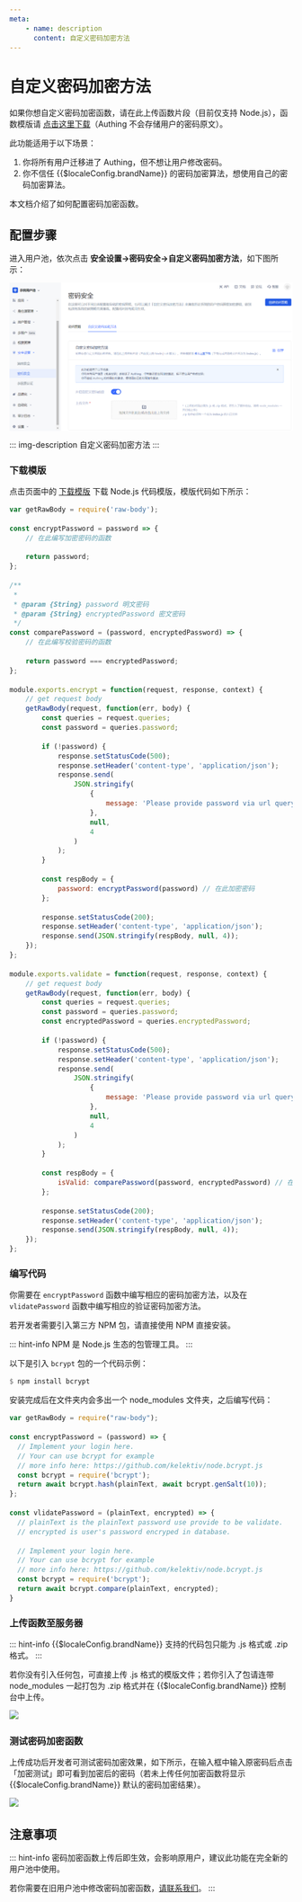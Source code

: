 ```yaml
---
meta:
    - name: description
      content: 自定义密码加密方法
---
```


# 自定义密码加密方法

<LastUpdated/>

如果你想自定义密码加密函数，请在此上传函数片段（目前仅支持 Node.js），函数模版请 [点击这里下载](https://console.authing.cn/api/v2/password/template/download)（Authing 不会存储用户的密码原文）。

此功能适用于以下场景：

1. 你将所有用户迁移进了 Authing，但不想让用户修改密码。
2. 你不信任 {{$localeConfig.brandName}} 的密码加密算法，想使用自己的密码加密算法。

本文档介绍了如何配置密码加密函数。

## 配置步骤

进入用户池，依次点击 **安全设置->密码安全->自定义密码加密方法**，如下图所示：

<img src="../../../images/guides/migrations/1616578690192.png" style="display:block;margin: 0 auto;"/>

::: img-description
自定义密码加密方法
:::

### 下载模版

点击页面中的 [下载模版](https://console.authing.cn/console/62c6aac05fc4c051820a41e1/safety-management/password?password_policy=custom_password) 下载 Node.js 代码模版，模版代码如下所示：

```js
var getRawBody = require('raw-body');

const encryptPassword = password => {
	// 在此编写加密密码的函数

	return password;
};

/**
 *
 * @param {String} password 明文密码
 * @param {String} encryptedPassword 密文密码
 */
const comparePassword = (password, encryptedPassword) => {
	// 在此编写校验密码的函数

	return password === encryptedPassword;
};

module.exports.encrypt = function(request, response, context) {
	// get request body
	getRawBody(request, function(err, body) {
		const queries = request.queries;
		const password = queries.password;

		if (!password) {
			response.setStatusCode(500);
			response.setHeader('content-type', 'application/json');
			response.send(
				JSON.stringify(
					{
						message: 'Please provide password via url query'
					},
					null,
					4
				)
			);
		}

		const respBody = {
			password: encryptPassword(password) // 在此加密密码
		};

		response.setStatusCode(200);
		response.setHeader('content-type', 'application/json');
		response.send(JSON.stringify(respBody, null, 4));
	});
};

module.exports.validate = function(request, response, context) {
	// get request body
	getRawBody(request, function(err, body) {
		const queries = request.queries;
		const password = queries.password;
		const encryptedPassword = queries.encryptedPassword;

		if (!password) {
			response.setStatusCode(500);
			response.setHeader('content-type', 'application/json');
			response.send(
				JSON.stringify(
					{
						message: 'Please provide password via url query'
					},
					null,
					4
				)
			);
		}

		const respBody = {
			isValid: comparePassword(password, encryptedPassword) // 在此校验密码
		};

		response.setStatusCode(200);
		response.setHeader('content-type', 'application/json');
		response.send(JSON.stringify(respBody, null, 4));
	});
};
```

### 编写代码

你需要在 `encryptPassword` 函数中编写相应的密码加密方法，以及在 `vlidatePassword` 函数中编写相应的验证密码加密方法。

若开发者需要引入第三方 NPM 包，请直接使用 NPM 直接安装。

::: hint-info
NPM 是 Node.js 生态的包管理工具。
:::

以下是引入 `bcrypt` 包的一个代码示例：

```haskell
$ npm install bcrypt
```

安装完成后在文件夹内会多出一个 node_modules 文件夹，之后编写代码：

```js
var getRawBody = require("raw-body");

const encryptPassword = (password) => {
  // Implement your login here.
  // Your can use bcrypt for example
  // more info here: https://github.com/kelektiv/node.bcrypt.js
  const bcrypt = require('bcrypt');
  return await bcrypt.hash(plainText, await bcrypt.genSalt(10));
};

const vlidatePassword = (plainText, encrypted) => {
  // plainText is the plainText password use provide to be validate.
  // encrypted is user's password encryped in database.

  // Implement your login here.
  // Your can use bcrypt for example
  // more info here: https://github.com/kelektiv/node.bcrypt.js
  const bcrypt = require('bcrypt');
  return await bcrypt.compare(plainText, encrypted);
}

```

### 上传函数至服务器

::: hint-info
{{$localeConfig.brandName}} 支持的代码包只能为 .js 格式或 .zip 格式。
:::

若你没有引入任何包，可直接上传 .js 格式的模版文件；若你引入了包请连带 node_modules 一起打包为 .zip 格式并在 {{$localeConfig.brandName}} 控制台中上传。

![](~@imagesZhCn/guides/migrations/1616579059776.jpg)

### 测试密码加密函数

上传成功后开发者可测试密码加密效果，如下所示，在输入框中输入原密码后点击「加密测试」即可看到加密后的密码（若未上传任何加密函数将显示 {{$localeConfig.brandName}} 默认的密码加密结果）。

![](~@imagesZhCn/guides/migrations/1616579347869.jpg)

## 注意事项

::: hint-info
密码加密函数上传后即生效，会影响原用户，建议此功能在完全新的用户池中使用。

若你需要在旧用户池中修改密码加密函数，[请联系我们](csm@authing.cn)。
:::
